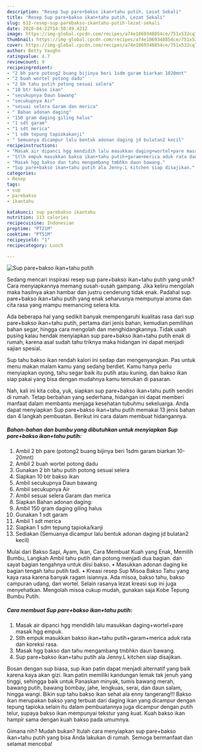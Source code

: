 ```yaml
---
description: "Resep Sup pare+bakso ikan+tahu putih, Lezat Sekali"
title: "Resep Sup pare+bakso ikan+tahu putih, Lezat Sekali"
slug: 612-resep-sup-parebakso-ikantahu-putih-lezat-sekali
date: 2020-04-22T14:50:49.421Z
image: https://img-global.cpcdn.com/recipes/a74e1869348854ce/751x532cq70/sup-parebakso-ikantahu-putih-foto-resep-utama.jpg
thumbnail: https://img-global.cpcdn.com/recipes/a74e1869348854ce/751x532cq70/sup-parebakso-ikantahu-putih-foto-resep-utama.jpg
cover: https://img-global.cpcdn.com/recipes/a74e1869348854ce/751x532cq70/sup-parebakso-ikantahu-putih-foto-resep-utama.jpg
author: Betty Vaughn
ratingvalue: 4.7
reviewcount: 9
recipeingredient:
- "2 bh pare potong2 buang bijinya beri 1sdm garam biarkan 1020mnt"
- "2 buah wortel potong dadu"
- "2 bh tahu putih potong sesuai selera"
- "10 btr bakso ikan"
- "secukupnya Daun bawang"
- "secukupnya Air"
- "sesuai selera Garam dan merica"
- " Bahan adonan daging"
- "150 gram daging giling halus"
- "1 sdt garam"
- "1 sdt merica"
- "1 sdm tepung tapiokakanji"
- " Semuanya dicampur lalu bentuk adonan daging jd bulatan2 kecil"
recipeinstructions:
- "Masak air dipanci hgg mendidih lalu masukkan daging+wortel+pare masak hgg empuk."
- "Stlh empuk masukkan bakso ikan+tahu putih+garam+merica aduk rata dan koreksi rasa."
- "Masak hgg bakso dan tahu mengambang tmbhkn daun bawang."
- "Sup pare+bakso ikan+tahu putih ala Jenny.L kitchen siap disajikan."
categories:
- Resep
tags:
- sup
- parebakso
- ikantahu

katakunci: sup parebakso ikantahu 
nutrition: 113 calories
recipecuisine: Indonesian
preptime: "PT21M"
cooktime: "PT51M"
recipeyield: "1"
recipecategory: Lunch

---
```



![Sup pare+bakso ikan+tahu putih](https://img-global.cpcdn.com/recipes/a74e1869348854ce/751x532cq70/sup-parebakso-ikantahu-putih-foto-resep-utama.jpg)

Sedang mencari inspirasi resep sup pare+bakso ikan+tahu putih yang unik? Cara menyiapkannya memang susah-susah gampang. Jika keliru mengolah maka hasilnya akan hambar dan justru cenderung tidak enak. Padahal sup pare+bakso ikan+tahu putih yang enak seharusnya mempunyai aroma dan cita rasa yang mampu memancing selera kita.

Ada beberapa hal yang sedikit banyak mempengaruhi kualitas rasa dari sup pare+bakso ikan+tahu putih, pertama dari jenis bahan, kemudian pemilihan bahan segar, hingga cara mengolah dan menghidangkannya. Tidak usah pusing kalau hendak menyiapkan sup pare+bakso ikan+tahu putih enak di rumah, karena asal sudah tahu triknya maka hidangan ini dapat menjadi sajian spesial.

Sup tahu bakso ikan rendah kalori ini sedap dan mengenyangkan. Pas untuk menu makan malam kamu yang sedang berdiet. Kamu hanya perlu menyiapkan oyong, tahu segar baik itu putih atau kuning, dan bakso ikan siap pakai yang bisa dengan mudahnya kamu temukan di pasaran.


Nah, kali ini kita coba, yuk, siapkan sup pare+bakso ikan+tahu putih sendiri di rumah. Tetap berbahan yang sederhana, hidangan ini dapat memberi manfaat dalam membantu menjaga kesehatan tubuhmu sekeluarga. Anda dapat menyiapkan Sup pare+bakso ikan+tahu putih memakai 13 jenis bahan dan 4 langkah pembuatan. Berikut ini cara dalam membuat hidangannya.

<!--inarticleads1-->

##### Bahan-bahan dan bumbu yang dibutuhkan untuk menyiapkan Sup pare+bakso ikan+tahu putih:

1. Ambil 2 bh pare (potong2 buang bijinya beri 1sdm garam biarkan 10-20mnt)
1. Ambil 2 buah wortel potong dadu
1. Gunakan 2 bh tahu putih potong sesuai selera
1. Siapkan 10 btr bakso ikan
1. Ambil secukupnya Daun bawang
1. Ambil secukupnya Air
1. Ambil sesuai selera Garam dan merica
1. Siapkan  Bahan adonan daging:
1. Ambil 150 gram daging giling halus
1. Gunakan 1 sdt garam
1. Ambil 1 sdt merica
1. Siapkan 1 sdm tepung tapioka/kanji
1. Sediakan  (Semuanya dicampur lalu bentuk adonan daging jd bulatan2 kecil)


Mulai dari Bakso Sapi, Ayam, Ikan, Cara Membuat Kuah yang Enak, Memilih Bumbu, Langkah Ambil tahu putih dan potong menjadi dua bagian. dan sayat bagian tengahnya untuk diisi bakso. • Masukkan adonan daging ke bagian tengah tahu putih tadi. • Kreasi resep Sup Misoa Bakso Tahu yang kaya rasa karena banyak ragam isiannya. Ada misoa, bakso tahu, bakso campuran udang, dan wortel. Selain rasanya lezat kreasi sup ini juga menyehatkan. Mengolah misoa cukup mudah, gunakan saja Kobe Tepung Bumbu Putih. 

<!--inarticleads2-->

##### Cara membuat Sup pare+bakso ikan+tahu putih:

1. Masak air dipanci hgg mendidih lalu masukkan daging+wortel+pare masak hgg empuk.
1. Stlh empuk masukkan bakso ikan+tahu putih+garam+merica aduk rata dan koreksi rasa.
1. Masak hgg bakso dan tahu mengambang tmbhkn daun bawang.
1. Sup pare+bakso ikan+tahu putih ala Jenny.L kitchen siap disajikan.


Bosan dengan sup biasa, sup ikan patin dapat menjadi alternatif yang baik karena kaya akan gizi. Ikan patin memiliki kandungan lemak tak jenuh yang tinggi, sehingga baik untuk Panaskan minyak, tumis bawang merah, bawang putih, bawang bombay, jahe, lengkuas, serai, dan daun salam, hingga wangi. Bikin sup tahu bakso ikan sehat ala enny tangerang!!! Bakso ikan merupakan bakso yang terbuat dari daging ikan yang dicampur dengan tepung tapioka.selain itu dalam pembuatannya juga dicampur dengan putih telur, supaya bakso ikan mempunyai tekstur yang kuat. Kuah bakso ikan hampir sama dengan kuah bakso pada umumnya. 

Gimana nih? Mudah bukan? Itulah cara menyiapkan sup pare+bakso ikan+tahu putih yang bisa Anda lakukan di rumah. Semoga bermanfaat dan selamat mencoba!
